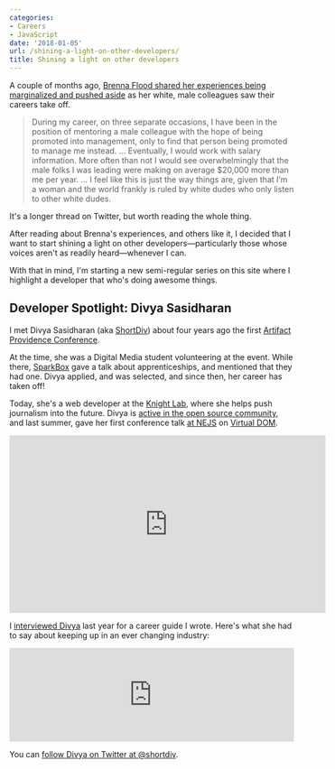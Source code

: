 ```yaml
---
categories:
- Careers
- JavaScript
date: '2018-01-05'
url: /shining-a-light-on-other-developers/
title: Shining a light on other developers
---
```


A couple of months ago, [Brenna Flood shared her experiences being marginalized and pushed aside](https://twitter.com/brennx0r/status/929589909198745600) as her white, male colleagues saw their careers take off.

> During my career, on three separate occasions, I have been in the position of mentoring a male colleague with the hope of being promoted into management, only to find that person being promoted to manage me instead.
> ...
> Eventually, I would work with salary information. More often than not I would see overwhelmingly that the male folks I was leading were making on average $20,000 more than me per year.
> ...
> I feel like this is just the way things are, given that I’m a woman and the world frankly is ruled by white dudes who only listen to other white dudes.

It's a longer thread on Twitter, but worth reading the whole thing.

After reading about Brenna's experiences, and others like it, I decided that I want to start shining a light on other developers&mdash;particularly those whose voices aren't as readily heard&mdash;whenever I can.

With that in mind, I'm starting a new semi-regular series on this site where I highlight a developer that who's doing awesome things.

## Developer Spotlight: Divya Sasidharan

I met Divya Sasidharan (aka [ShortDiv](http://shortdiv.com/)) about four years ago the first [Artifact Providence Conference](http://artifactconf.com/providence/).

At the time, she was a Digital Media student volunteering at the event. While there, [SparkBox](https://seesparkbox.com/) gave a talk about apprenticeships, and mentioned that they had one. Divya applied, and was selected, and since then, her career has taken off!

Today, she's a web developer at the [Knight Lab](https://knightlab.northwestern.edu/), where she helps push journalism into the future. Divya is [active in the open source community](https://github.com/shortdiv), and last summer, gave her first conference talk [at NEJS](https://2017.nejsconf.com/speakers/divya-sasidharan/) on [Virtual DOM](https://www.youtube.com/watch?v=bP6uqQyU-ec).

<div class="fluid-vids"><iframe width="560" height="315" src="https://www.youtube.com/embed/bP6uqQyU-ec?rel=0" frameborder="0" gesture="media" allow="encrypted-media" allowfullscreen></iframe></div>

I [interviewed Divya](https://soundcloud.com/thecardboardrobot/divya-sasidharan) last year for a career guide I wrote. Here's what she had to say about keeping up in an ever changing industry:

<div class="fluid-vids"><iframe width="100%" height="166" scrolling="no" frameborder="no" src="https://w.soundcloud.com/player/?url=https%3A//api.soundcloud.com/tracks/277437269&amp;color=%23ff5500&amp;auto_play=false&amp;hide_related=false&amp;show_comments=true&amp;show_user=true&amp;show_reposts=false&amp;show_teaser=true"></iframe></div>

You can [follow Divya on Twitter at @shortdiv](https://twitter.com/shortdiv).